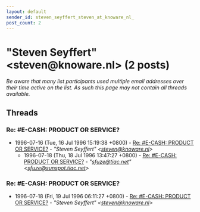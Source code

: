 ```yaml
---
layout: default
sender_id: steven_seyffert_steven_at_knoware_nl_
post_count: 2
---
```


# "Steven Seyffert" <steven<span>@</span>knoware.nl> (2 posts)

_Be aware that many list participants used multiple email addresses over their time active on the list. As such this page may not contain all threads available._

## Threads

### Re: #E-CASH: PRODUCT OR SERVICE?
+ 1996-07-16 (Tue, 16 Jul 1996 15:19:38 +0800) - [Re: #E-CASH: PRODUCT OR SERVICE?](/archive/1996/07/712e97a29d363d39e0b9071f82b02e0e1f59fa437fd7c659133d4bd510e7a0d7) - _"Steven Seyffert" \<steven@knoware.nl\>_
  + 1996-07-18 (Thu, 18 Jul 1996 13:47:27 +0800) - [Re: #E-CASH: PRODUCT OR SERVICE?](/archive/1996/07/fe19a2817a5f7f21eeeeaff5fc22b0c355f1f99987069a3858f517408477857c) - _"sfuze@tiac.net" \<sfuze@sunspot.tiac.net\>_

### Re: #E-CASH: PRODUCT OR SERVICE?
+ 1996-07-18 (Fri, 19 Jul 1996 06:11:27 +0800) - [Re: #E-CASH: PRODUCT OR SERVICE?](/archive/1996/07/aa64f9aab9b3fc22f32880d5cf48398ffa5bddfd344a09170c0935cc0a877e60) - _"Steven Seyffert" \<steven@knoware.nl\>_

